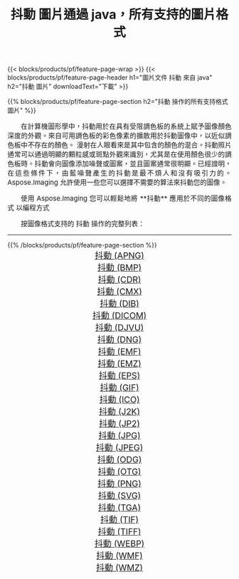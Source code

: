 ﻿---
title: 抖動 圖片通過 java，所有支持的圖片格式 
weight: 3920
url: /zh-hant/java/dither 
lang: zh-hant
langdirlevel: 2
locales: zh-hans,ja,it,ru,de,es,fr,nl,id,lt,pl,pt,vi,tr,ko,zh-hant,ar,hi,th,sv,cs,uk,he
description: 使用 Aspose.Imaging 你可以輕鬆地通過 java 獲取 抖動 圖像
---

{{< blocks/products/pf/feature-page-wrap >}}
{{< blocks/products/pf/feature-page-header h1="圖片文件 抖動 來自 java" h2="抖動 圖片" downloadText="下載" >}}


{{% blocks/products/pf/feature-page-section  h2="抖動 操作的所有支持格式 圖片" %}}
<p align="justify" style="text-indent:2em;font-size:15px;">
在計算機圖形學中，抖動用於在具有受限調色板的系統上賦予圖像顏色深度的外觀。來自可用調色板的彩色像素的擴散用於抖動圖像中，以近似調色板中不存在的顏色。 漫射在人眼看來是其中包含的顏色的混合。抖動照片通常可以通過明顯的顆粒感或斑點外觀來識別，尤其是在使用顏色很少的調色板時。抖動會向圖像添加噪聲或圖案，並且圖案通常很明顯。已經證明，在這些條件下，由藍噪聲產生的抖動是最不煩人和沒有吸引力的。 Aspose.Imaging 允許使用一些您可以選擇不需要的算法來抖動您的圖像。
</p>
<p align="justify" style="text-indent:2em;font-size:15px;">
使用 Aspose.Imaging 您可以輕鬆地將 **抖動** 應用於不同的圖像格式 以編程方式
</p>
<p align="justify" style="text-indent:2em;font-size:15px;">
按圖像格式支持的 抖動 操作的完整列表：
</p>
<hr/>
{{% /blocks/products/pf/feature-page-section %}}
<div class="container-fluid productfamilypage bg-gray">
    <div class="convertypes bg-gray agp-content section">
        <div class="container">
		<div class="row other-converters" style="gap: 10px;font-size: 19px;text-align:center;">
		    <div class='col-md-2 other-converter remove-lp remove-rp'><a href="/imaging/zh-hant/java/dither/apng" style="padding:15px;">抖動 (APNG)</a></div><div class='col-md-2 other-converter remove-lp remove-rp'><a href="/imaging/zh-hant/java/dither/bmp" style="padding:15px;">抖動 (BMP)</a></div><div class='col-md-2 other-converter remove-lp remove-rp'><a href="/imaging/zh-hant/java/dither/cdr" style="padding:15px;">抖動 (CDR)</a></div><div class='col-md-2 other-converter remove-lp remove-rp'><a href="/imaging/zh-hant/java/dither/cmx" style="padding:15px;">抖動 (CMX)</a></div><div class='col-md-2 other-converter remove-lp remove-rp'><a href="/imaging/zh-hant/java/dither/dib" style="padding:15px;">抖動 (DIB)</a></div><div class='col-md-2 other-converter remove-lp remove-rp'><a href="/imaging/zh-hant/java/dither/dicom" style="padding:15px;">抖動 (DICOM)</a></div><div class='col-md-2 other-converter remove-lp remove-rp'><a href="/imaging/zh-hant/java/dither/djvu" style="padding:15px;">抖動 (DJVU)</a></div><div class='col-md-2 other-converter remove-lp remove-rp'><a href="/imaging/zh-hant/java/dither/dng" style="padding:15px;">抖動 (DNG)</a></div><div class='col-md-2 other-converter remove-lp remove-rp'><a href="/imaging/zh-hant/java/dither/emf" style="padding:15px;">抖動 (EMF)</a></div><div class='col-md-2 other-converter remove-lp remove-rp'><a href="/imaging/zh-hant/java/dither/emz" style="padding:15px;">抖動 (EMZ)</a></div><div class='col-md-2 other-converter remove-lp remove-rp'><a href="/imaging/zh-hant/java/dither/eps" style="padding:15px;">抖動 (EPS)</a></div><div class='col-md-2 other-converter remove-lp remove-rp'><a href="/imaging/zh-hant/java/dither/gif" style="padding:15px;">抖動 (GIF)</a></div><div class='col-md-2 other-converter remove-lp remove-rp'><a href="/imaging/zh-hant/java/dither/ico" style="padding:15px;">抖動 (ICO)</a></div><div class='col-md-2 other-converter remove-lp remove-rp'><a href="/imaging/zh-hant/java/dither/j2k" style="padding:15px;">抖動 (J2K)</a></div><div class='col-md-2 other-converter remove-lp remove-rp'><a href="/imaging/zh-hant/java/dither/jp2" style="padding:15px;">抖動 (JP2)</a></div><div class='col-md-2 other-converter remove-lp remove-rp'><a href="/imaging/zh-hant/java/dither/jpg" style="padding:15px;">抖動 (JPG)</a></div><div class='col-md-2 other-converter remove-lp remove-rp'><a href="/imaging/zh-hant/java/dither/jpeg" style="padding:15px;">抖動 (JPEG)</a></div><div class='col-md-2 other-converter remove-lp remove-rp'><a href="/imaging/zh-hant/java/dither/odg" style="padding:15px;">抖動 (ODG)</a></div><div class='col-md-2 other-converter remove-lp remove-rp'><a href="/imaging/zh-hant/java/dither/otg" style="padding:15px;">抖動 (OTG)</a></div><div class='col-md-2 other-converter remove-lp remove-rp'><a href="/imaging/zh-hant/java/dither/png" style="padding:15px;">抖動 (PNG)</a></div><div class='col-md-2 other-converter remove-lp remove-rp'><a href="/imaging/zh-hant/java/dither/svg" style="padding:15px;">抖動 (SVG)</a></div><div class='col-md-2 other-converter remove-lp remove-rp'><a href="/imaging/zh-hant/java/dither/tga" style="padding:15px;">抖動 (TGA)</a></div><div class='col-md-2 other-converter remove-lp remove-rp'><a href="/imaging/zh-hant/java/dither/tif" style="padding:15px;">抖動 (TIF)</a></div><div class='col-md-2 other-converter remove-lp remove-rp'><a href="/imaging/zh-hant/java/dither/tiff" style="padding:15px;">抖動 (TIFF)</a></div><div class='col-md-2 other-converter remove-lp remove-rp'><a href="/imaging/zh-hant/java/dither/webp" style="padding:15px;">抖動 (WEBP)</a></div><div class='col-md-2 other-converter remove-lp remove-rp'><a href="/imaging/zh-hant/java/dither/wmf" style="padding:15px;">抖動 (WMF)</a></div><div class='col-md-2 other-converter remove-lp remove-rp'><a href="/imaging/zh-hant/java/dither/wmz" style="padding:15px;">抖動 (WMZ)</a></div>
                </div>
        </div>
    </div>
</div>
<br/>
